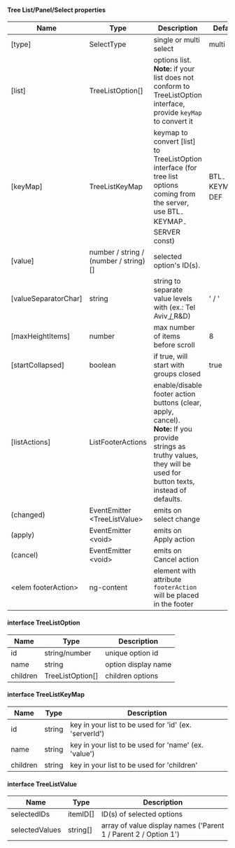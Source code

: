 #### Tree List/Panel/Select properties
Name | Type | Description | Default
--- | --- | --- | ---
[type] | SelectType | single or multi select | multi
[list] | TreeListOption[] | options list. <br>**Note:** if your list does not conform to TreeListOption interface, provide ```keyMap``` to convert it | &nbsp;
[keyMap] | TreeListKeyMap | keymap to convert [list] to  TreeListOption interface (for tree list options coming from the server, use BTL<sub>-</sub>KEYMAP<sub>-</sub>SERVER const) | BTL<sub>-</sub>KEYMAP<sub>-</sub>DEF
[value] | number / string / (number / string)[] | selected option's ID(s). | &nbsp;
[valueSeparatorChar] | string | string to separate value levels with (ex.: Tel Aviv<u> / </u>R&D) | ' / '
[maxHeightItems] | number | max number of items before scroll | 8
[startCollapsed] | boolean | if true, will start with groups closed | true
[listActions] | ListFooterActions | enable/disable footer action buttons (clear, apply, cancel).<br> **Note:** If you provide strings as truthy values, they will be used for button texts, instead of defaults. |  &nbsp;
(changed) | EventEmitter<wbr>&lt;TreeListValue&gt; | emits on select change | &nbsp;
(apply) | EventEmitter<wbr>&lt;void&gt; | emits on Apply action | &nbsp;
(cancel) | EventEmitter<wbr>&lt;void&gt; | emits on Cancel action | &nbsp;
&lt;elem footerAction&gt; | ng-content | element with attribute `footerAction` will be placed in the footer | &nbsp;

#### interface TreeListOption
Name | Type | Description
--- | --- | ---
id | string/number | unique option id
name | string | option display name
children | TreeListOption[] | children options

#### interface TreeListKeyMap
Name | Type | Description
--- | --- | ---
id | string | key in your list to be used for 'id' (ex. 'serverId')
name | string | key in your list to be used for 'name' (ex. 'value')
children | string |  key in your list to be used for 'children'

#### interface TreeListValue
Name | Type | Description
--- | --- | ---
selectedIDs | itemID[] | ID(s) of selected options
selectedValues | string[] | array of value display names ('Parent 1 / Parent 2 / Option 1')
